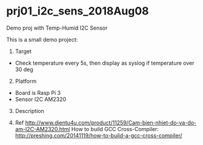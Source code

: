 # prj01_i2c_sens_2018Aug08
Demo proj with Temp-Humid I2C Sensor

This is a small demo project:

1. Target
- Check temperature every 5s, then display as syslog if temperature over 30 deg

2. Platform
- Board is Rasp Pi 3
- Sensor I2C AM2320




3. Description


4. Ref
http://www.dientu4u.com/product/11259/Cam-bien-nhiet-do-va-do-am-I2C-AM2320.html
How to build GCC Cross-Compiler: http://preshing.com/20141119/how-to-build-a-gcc-cross-compiler/


